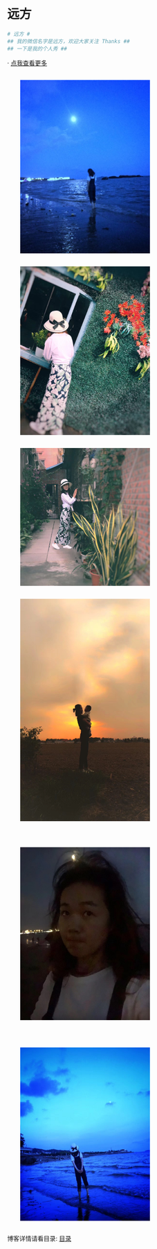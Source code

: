 # 远方 #
```sh
# 远方 #
## 我的微信名字是远方，欢迎大家关注 Thanks ##
## 一下是我的个人秀 ##
```
·
<a href='index.html'>点我查看更多</a>


<img width="300px" style='display:block;margin:30px' src="./test/11.jpg" />
<img width="300px" style='display:block;margin:30px' src="./test/12.jpg" />
<img width="300px" style='display:block;margin:30px' src="./test/123.jpg" />
<img width="300px" style='display:block;margin:30px' src="./test/1111.jpg" />
<img width="300px"  style='margin:30px'src="./test/1234.jpg" />
<img width="300px" style='display:block;margin:30px'src="./test/2222.jpg" />

 博客详情请看目录: [目录](SUMMARY.md)